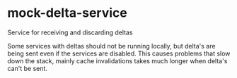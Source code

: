 # mock-delta-service
Service for receiving and discarding deltas

Some services with deltas should not be running locally, but delta's are being sent even if the services are disabled.
This causes problems that slow down the stack, mainly cache invalidations takes much longer when delta's can't be sent.